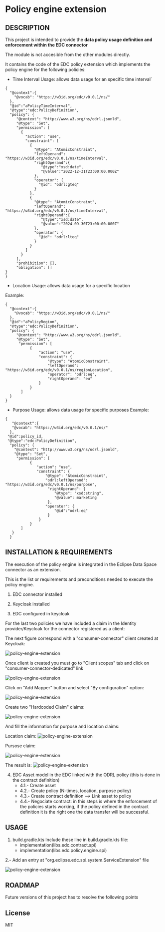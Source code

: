 <!--
  Copyright (c) 2024 Tecnalia, Basque Research & Technology Alliance (BRTA)

  Permission is hereby granted, free of charge, to any person obtaining a copy of
  this software and associated documentation files (the "Software"), to deal in
  the Software without restriction, including without limitation the rights to
  use, copy, modify, merge, publish, distribute, sublicense, and/or sell copies of
  the Software, and to permit persons to whom the Software is furnished to do so,
  subject to the following conditions:

  The above copyright notice and this permission notice shall be included in all
  copies or substantial portions of the Software.

  THE SOFTWARE IS PROVIDED "AS IS", WITHOUT WARRANTY OF ANY KIND, EXPRESS OR
  IMPLIED, INCLUDING BUT NOT LIMITED TO THE WARRANTIES OF MERCHANTABILITY, FITNESS
  FOR A PARTICULAR PURPOSE AND NONINFRINGEMENT. IN NO EVENT SHALL THE AUTHORS OR
  COPYRIGHT HOLDERS BE LIABLE FOR ANY CLAIM, DAMAGES OR OTHER LIABILITY, WHETHER
  IN AN ACTION OF CONTRACT, TORT OR OTHERWISE, ARISING FROM, OUT OF OR IN
  CONNECTION WITH THE SOFTWARE OR THE USE OR OTHER DEALINGS IN THE SOFTWARE.

  SPDX-License-Identifier: MIT
-->

# Policy engine extension

## DESCRIPTION
This project is intended to provide the **data policy usage definition and enforcement within the EDC connector**

The module is not accesible from the other modules directly.

It contains the code of the EDC policy extension which implements the policy engine for the following policies:
  - Time Interval Usage: allows data usage for an specific time interval´

```Example
{
  "@context":{
    "@vocab": "https://w3id.org/edc/v0.0.1/ns/"
  },
  "@id":"aPolicyTimeInterval",
  "@type":"edc:PolicyDefinition",
  "policy": {
     "@context": "http://www.w3.org/ns/odrl.jsonld",
     "@type": "Set",
     "permission": [
       {
         "action": "use",
         "constraint": [
           {
             "@type": "AtomicConstraint",
             "leftOperand": "https://w3id.org/edc/v0.0.1/ns/timeInterval",
             "rightOperand":{
                "@type":"xsd:date",
                "@value":"2022-12-31T23:00:00.000Z"
             },
             "operator": {
               "@id": "odrl:gteq"
             }
           },
           {
             "@type": "AtomicConstraint",
             "leftOperand": "https://w3id.org/edc/v0.0.1/ns/timeInterval",
             "rightOperand":{
                "@type":"xsd:date",
                "@value":"2024-09-30T23:00:00.000Z"
             },
             "operator": {
               "@id": "odrl:lteq"
             }
           }
         ]
       }
     ],
     "prohibition": [],
     "obligation": []
}
}
```

   - Location Usage: allows data usage for a specific location

Example:
```
{
  "@context":{
    "@vocab": "https://w3id.org/edc/v0.0.1/ns/"
  },
  "@id":"aPolicyRegion",
  "@type":"edc:PolicyDefinition",
  "policy": {
     "@context": "http://www.w3.org/ns/odrl.jsonld",
     "@type": "Set",
      "permission": [
           {
               "action": "use",
               "constraint": {
                   "@type": "AtomicConstraint",
                   "leftOperand": "https://w3id.org/edc/v0.0.1/ns/regionLocation",
                   "operator": "odrl:eq",
                   "rightOperand": "eu"
               }
           }
       ]
  }
}
```
  - Purpose Usage: allows data usage for specific purposes
Example:
```
{
   "@context":{
   "@vocab": "https://w3id.org/edc/v0.0.1/ns/"
  },
 "@id":policy_id,
 "@type":"edc:PolicyDefinition",
  "policy": {
    "@context": "http://www.w3.org/ns/odrl.jsonld",
    "@type": "Set",
     "permission": [
           {
              "action": "use",
              "constraint": {
                  "@type": "AtomicConstraint",
                  "odrl:leftOperand": "https://w3id.org/edc/v0.0.1/ns/purpose",
                   "rightOperand": {
                      "@type": "xsd:string",
                      "@value": marketing
                   },
                  "operator": {
                      "@id":"odrl:eq"
                   }
               }
           }
       ]
   }
  }
```





## INSTALLATION & REQUIREMENTS

The execution of the policy engine is integrated in the Eclipse Data Space connector as an extension.

This is the list or requirements and preconditions needed to execute the policy engine.

1. EDC connector installed
2. Keycloak installed




3. EDC configured in keycloak

For the last two policies we have included a claim in the Identity provider/Keycloak for the connector registered as a client:

  The next figure correspond with a "consumer-connector" client created at Keycloak:

  ![policy-engine-extension](doc/figures/consumer_connector_client.png)

  Once client is created you must go to "Client scopes" tab and click on "consumer-connector-dedicated" link

  ![policy-engine-extension](doc/figures/consumer_connector_client_client_scope.png)

  Click on "Add Mapper" button and select "By configuration" option:

  ![policy-engine-extension](doc/figures/create_claim_by_default.png)

  Create two "Hardcoded Claim" claims:

  ![policy-engine-extension](doc/figures/create_claim_harcoded.png)

And fill the information for purpose and location claims:

  Location claim:
  ![policy-engine-extension](doc/figures/keycloak_location_claim.PNG)

  Pursose claim:

  ![policy-engine-extension](doc/figures/keycloak_purpose_claim.PNG)

The result is:
![policy-engine-extension](doc/figures/keycloak_claim1.PNG)

4. EDC Asset model in the EDC linked with the ODRL policy (this is done in the contract definition)
   - 4.1.- Create asset
   - 4.2.- Create policy (N-times, location, purpose policy)
   - 4.3.- Create contract definition --> Link asset to policy
   - 4.4.- Negociate contract: in this steps is where the enforcement of the policies starts working, if the policy defined in the contract definition it is the right one the data transfer will be successful.

## USAGE

1. build.gradle.kts
Include these line in build.gradle.kts file:
   - implementation(libs.edc.contract.spi)
   - implementation(libs.edc.policy.engine.spi)

2.- Add an entry at "org.eclipse.edc.spi.system.ServiceExtension" file

![policy-engine-extension](doc/figures/service_extension.png)

## ROADMAP

Future versions of this project has to resolve the following points


## License
MIT
